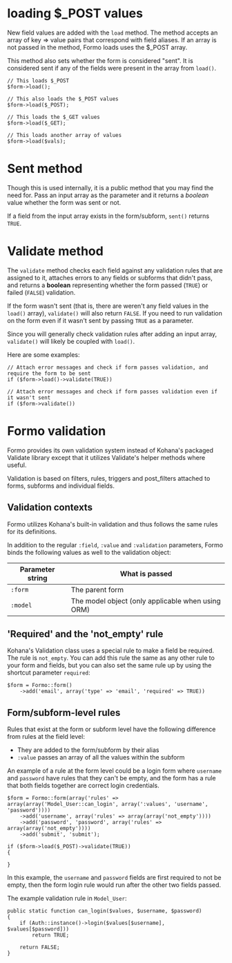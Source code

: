 # loading $_POST values

New field values are added with the `load` method. The method accepts an array of key => value pairs that correspond with field aliases. If an array is not passed in the method, Formo loads uses the $_POST array.

This method also sets whether the form is considered "sent". It is considered sent if any of the fields were present in the array from `load()`.

	// This loads $_POST
	$form->load();

	// This also loads the $_POST values
	$form->load($_POST);

	// This loads the $_GET values
	$form->load($_GET);

	// This loads another array of values
	$form->load($vals);

# Sent method

Though this is used internally, it is a public method that you may find the need for. Pass an input array as the parameter and it returns a *boolean* value whether the form was sent or not.

If a field from the input array exists in the form/subform, `sent()` returns `TRUE`.

# Validate method

The `validate` method checks each field against any validation rules that are assigned to it, attaches errors to any fields or subforms that didn't pass, and returns a **boolean** representing whether the form passed (`TRUE`) or failed (`FALSE`) validation.

If the form wasn't sent (that is, there are weren't any field values in the `load()` array), `validate()` will also return `FALSE`. If you need to run validation on the form even if it wasn't sent by passing `TRUE` as a parameter.

Since you will generally check validation rules after adding an input array, `validate()` will likely be coupled with `load()`.

Here are some examples:

	// Attach error messages and check if form passes validation, and require the form to be sent
	if ($form->load()->validate(TRUE))

	// Attach error messages and check if form passes validation even if it wasn't sent
	if ($form->validate())

# Formo validation

Formo provides its own validation system instead of Kohana's packaged Validate library except that it utilizes Validate's helper methods where useful.

Validation is based on filters, rules, triggers and post_filters attached to forms, subforms and individual fields.

## Validation contexts

Formo utilizes Kohana's built-in validation and thus follows the same rules for its definitions.

In addition to the regular `:field`, `:value` and `:validation` parameters, Formo binds the following values as well to the validation object:

Parameter string	|	What is passed
--------------------|-----------------------
`:form`				|	The parent form
`:model`			|	The model object (only applicable when using ORM)

## 'Required' and the 'not_empty' rule

Kohana's Validation class uses a special rule to make a field be required. The rule is `not_empty`. You can add this rule the same as any other rule to your form and fields, but you can also set the same rule up by using the shortcut parameter `required`:

	$form = Formo::form()
		->add('email', array('type' => 'email', 'required' => TRUE))

## Form/subform-level rules

Rules that exist at the form or subform level have the following difference from rules at the field level:

- They are added to the form/subform by their alias
- `:value` passes an array of all the values within the subform

An example of a rule at the form level could be a login form where `username` and `password` have rules that they can't be empty, and the form has a rule that both fields together are correct login credentials.

	$form = Formo::form(array('rules' => array(array('Model_User::can_login', array(':values', 'username', 'password'))))
		->add('username', array('rules' => array(array('not_empty'))))
		->add('password', 'password', array('rules' => array(array('not_empty'))))
		->add('submit', 'submit');

	if ($form->load($_POST)->validate(TRUE))
	{

	}

In this example, the `username` and `password` fields are first required to not be empty, then the form login rule would run after the other two fields passed.

The example validation rule in `Model_User`:

	public static function can_login($values, $username, $password)
	{
		if (Auth::instance()->login($values[$username], $values[$password]))
			return TRUE;

		return FALSE;
	}